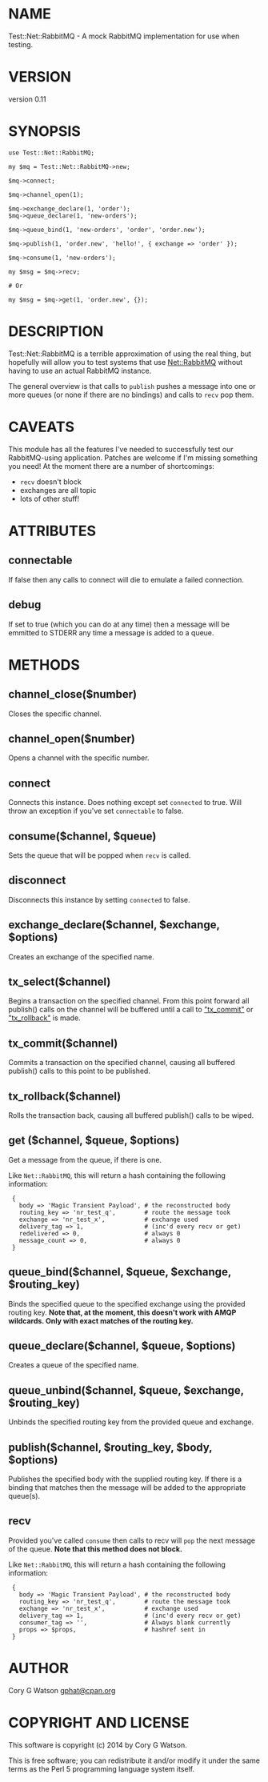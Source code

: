 # NAME

Test::Net::RabbitMQ - A mock RabbitMQ implementation for use when testing.

# VERSION

version 0.11

# SYNOPSIS

    use Test::Net::RabbitMQ;

    my $mq = Test::Net::RabbitMQ->new;

    $mq->connect;

    $mq->channel_open(1);

    $mq->exchange_declare(1, 'order');
    $mq->queue_declare(1, 'new-orders');

    $mq->queue_bind(1, 'new-orders', 'order', 'order.new');

    $mq->publish(1, 'order.new', 'hello!', { exchange => 'order' });

    $mq->consume(1, 'new-orders');

    my $msg = $mq->recv;
    
    # Or
    
    my $msg = $mq->get(1, 'order.new', {});

# DESCRIPTION

Test::Net::RabbitMQ is a terrible approximation of using the real thing, but
hopefully will allow you to test systems that use [Net::RabbitMQ](https://metacpan.org/pod/Net::RabbitMQ) without
having to use an actual RabbitMQ instance.

The general overview is that calls to `publish` pushes a message into one
or more queues (or none if there are no bindings) and calls to `recv`
pop them.

# CAVEATS

This module has all the features I've needed to successfully test our 
RabbitMQ-using application. Patches are welcome if I'm missing something you
need! At the moment there are a number of shortcomings:

- `recv` doesn't block
- exchanges are all topic
- lots of other stuff!

# ATTRIBUTES

## connectable

If false then any calls to connect will die to emulate a failed connection.

## debug

If set to true (which you can do at any time) then a message will be emmitted
to STDERR any time a message is added to a queue.

# METHODS

## channel\_close($number)

Closes the specific channel.

## channel\_open($number)

Opens a channel with the specific number.

## connect

Connects this instance.  Does nothing except set `connected` to true.  Will
throw an exception if you've set `connectable` to false.

## consume($channel, $queue)

Sets the queue that will be popped when `recv` is called.

## disconnect

Disconnects this instance by setting `connected` to false.

## exchange\_declare($channel, $exchange, $options)

Creates an exchange of the specified name.

## tx\_select($channel)

Begins a transaction on the specified channel.  From this point forward all
publish() calls on the channel will be buffered until a call to ["tx_commit"](#tx_commit)
or ["tx_rollback"](#tx_rollback) is made.

## tx\_commit($channel)

Commits a transaction on the specified channel, causing all buffered publish()
calls to this point to be published.

## tx\_rollback($channel)

Rolls the transaction back, causing all buffered publish() calls to be wiped.

## get ($channel, $queue, $options)

Get a message from the queue, if there is one.

Like `Net::RabbitMQ`, this will return a hash containing the following
information:

     {
       body => 'Magic Transient Payload', # the reconstructed body
       routing_key => 'nr_test_q',        # route the message took
       exchange => 'nr_test_x',           # exchange used
       delivery_tag => 1,                 # (inc'd every recv or get)
       redelivered => 0,                  # always 0
       message_count => 0,                # always 0
     }

## queue\_bind($channel, $queue, $exchange, $routing\_key)

Binds the specified queue to the specified exchange using the provided
routing key.  __Note that, at the moment, this doesn't work with AMQP wildcards.
Only with exact matches of the routing key.__

## queue\_declare($channel, $queue, $options)

Creates a queue of the specified name.

## queue\_unbind($channel, $queue, $exchange, $routing\_key)

Unbinds the specified routing key from the provided queue and exchange.

## publish($channel, $routing\_key, $body, $options)

Publishes the specified body with the supplied routing key.  If there is a
binding that matches then the message will be added to the appropriate queue(s).

## recv

Provided you've called `consume` then calls to recv will `pop` the next
message of the queue.  __Note that this method does not block.__

Like `Net::RabbitMQ`, this will return a hash containing the following
information:

     {
       body => 'Magic Transient Payload', # the reconstructed body
       routing_key => 'nr_test_q',        # route the message took
       exchange => 'nr_test_x',           # exchange used
       delivery_tag => 1,                 # (inc'd every recv or get)
       consumer_tag => '',                # Always blank currently
       props => $props,                   # hashref sent in
     }

# AUTHOR

Cory G Watson <gphat@cpan.org>

# COPYRIGHT AND LICENSE

This software is copyright (c) 2014 by Cory G Watson.

This is free software; you can redistribute it and/or modify it under
the same terms as the Perl 5 programming language system itself.
